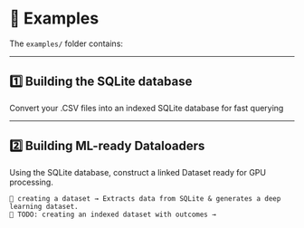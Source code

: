 # 📂 Examples

The `examples/` folder contains:

---

## 1️⃣ Building the SQLite database 

Convert your .CSV files into an indexed SQLite database for fast querying

---

## 2️⃣ Building ML-ready Dataloaders

Using the SQLite database, construct a linked Dataset ready for GPU processing.

    📌 creating a dataset → Extracts data from SQLite & generates a deep learning dataset.
    📌 TODO: creating an indexed dataset with outcomes → 
